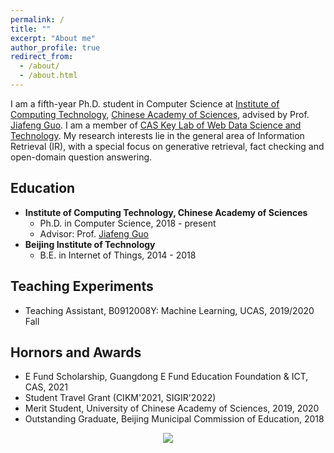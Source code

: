 ```yaml
---
permalink: /
title: ""
excerpt: "About me"
author_profile: true
redirect_from: 
  - /about/
  - /about.html
---
```



I am a fifth-year Ph.D. student in Computer Science at [Institute of Computing Technology](http://www.ict.ac.cn/), [Chinese Academy of Sciences](http://www.cas.cn/), advised by Prof. [Jiafeng Guo](http://www.bigdatalab.ac.cn/gjf/). I am a member of [CAS Key Lab of Web Data Science and Technology](http://www.bigdatalab.ac.cn/). My research interests lie in the general area of Information Retrieval (IR), with a special focus on generative retrieval, fact checking and open-domain question answering.

Education
------
  * **Institute of Computing Technology, Chinese Academy of Sciences**
    * Ph.D. in Computer Science, 2018 - present
    * Advisor: Prof. [Jiafeng Guo](http://www.bigdatalab.ac.cn/gjf/)
  * **Beijing Institute of Technology**
    * B.E. in Internet of Things, 2014 - 2018

Teaching Experiments
------
  * Teaching Assistant, B0912008Y: Machine Learning, UCAS, 2019/2020 Fall

Hornors and Awards
------
  * E Fund Scholarship, Guangdong E Fund Education Foundation & ICT, CAS, 2021
  * Student Travel Grant (CIKM'2021, SIGIR'2022)
  * Merit Student, University of Chinese Academy of Sciences, 2019, 2020
  * Outstanding Graduate, Beijing Municipal Commission of Education, 2018

<style>
.container{
  width: 100%;
  text-align: center;
}
</style>
<div class="container">
  <a href='https://clustrmaps.com/site/1bjbx' title='Visit tracker'><img src='//clustrmaps.com/map_v2.png?cl=ffffff&w=a&t=m&d=3hOKfeexZUdpSFmQcZ-RNPDNW3WVv9ducU6gljhPy_M&co=a2acb3&ct=ffffff'/></a>
</div>
